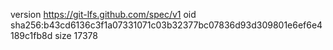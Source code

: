 version https://git-lfs.github.com/spec/v1
oid sha256:b43cd6136c3f1a07331071c03b32377bc07836d93d309801e6ef6e4189c1fb8d
size 17378
